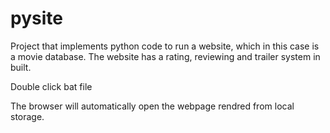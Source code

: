 # pysite
Project that implements python code to run a website, which in this case is a movie database. The website has a rating, reviewing and trailer system in built.

Double click bat file

The browser will automatically open the webpage rendred from local storage.


